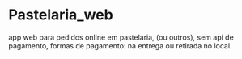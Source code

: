 # Pastelaria_web
 app web para pedidos online em pastelaria, (ou outros), sem api de pagamento, formas de pagamento: na entrega ou retirada no local.
